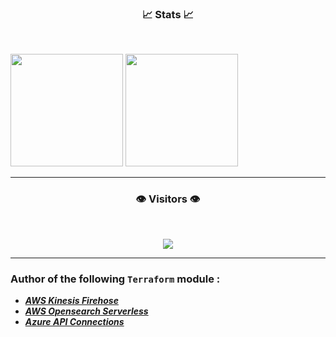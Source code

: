 <!DOCTYPE html>
<html>
<body>
<h3 align="center">📈 Stats 📈</h3> 
<br>

<p float="left">
<img style="max-width: 100%;" height="180px" src="https://github-readme-stats-git-masterrstaa-rickstaa.vercel.app/api?username=fdmsantos&show_icons=true&theme=blue-green&custom_title=My+GitHub+Stats">
<img style="max-width: 100%;" height="180px" src="https://github-readme-stats-git-masterrstaa-rickstaa.vercel.app/api/top-langs/?username=fdmsantos&theme=blue-green&langs_count=5&custom_title=My+Programming+Languages&layout=compact"
</p>
<hr> 

<h3 align="center">👁️ Visitors 👁️</h3><br>

<p align="center">
<img style="max-width: 100%;" src="https://profile-counter.glitch.me/fdmsantos/count.svg">
</p>

<hr> 
<h3 align="left">Author of the following <code class="inlinecode">Terraform</code> module :</h3> 
<ul>
  <li><i><b><a target="_blank" href="https://github.com/fdmsantos/terraform-aws-kinesis-firehose">AWS Kinesis Firehose</a></b></i></li>
  <li><i><b><a target="_blank" href="https://github.com/fdmsantos/terraform-aws-opensearch-serverless">AWS Opensearch Serverless</a></b></i></li>
  <li><i><b><a target="_blank" href="https://github.com/fdmsantos/terraform-azurerm-api-connections">Azure API Connections</a></b></i></li>
</ul>
</body>
</html>
